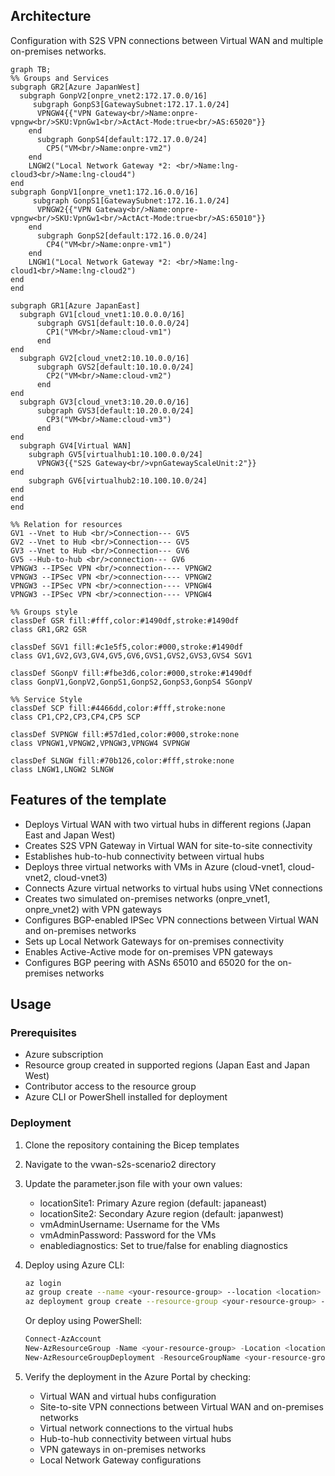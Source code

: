 ## Architecture
Configuration with S2S VPN connections between Virtual WAN and multiple on-premises networks.

```mermaid
graph TB;
%% Groups and Services
subgraph GR2[Azure JapanWest]
  subgraph GonpV2[onpre_vnet2:172.17.0.0/16]
     subgraph GonpS3[GatewaySubnet:172.17.1.0/24]
      VPNGW4{{"VPN Gateway<br/>Name:onpre-vpngw<br/>SKU:VpnGw1<br/>ActAct-Mode:true<br/>AS:65020"}}
    end
      subgraph GonpS4[default:172.17.0.0/24]
        CP5("VM<br/>Name:onpre-vm2")
    end
    LNGW2("Local Network Gateway *2: <br/>Name:lng-cloud3<br/>Name:lng-cloud4")
end
subgraph GonpV1[onpre_vnet1:172.16.0.0/16]
     subgraph GonpS1[GatewaySubnet:172.16.1.0/24]
      VPNGW2{{"VPN Gateway<br/>Name:onpre-vpngw<br/>SKU:VpnGw1<br/>ActAct-Mode:true<br/>AS:65010"}}
    end
      subgraph GonpS2[default:172.16.0.0/24]
        CP4("VM<br/>Name:onpre-vm1")
    end
    LNGW1("Local Network Gateway *2: <br/>Name:lng-cloud1<br/>Name:lng-cloud2")
end
end

subgraph GR1[Azure JapanEast]
  subgraph GV1[cloud_vnet1:10.0.0.0/16]
      subgraph GVS1[default:10.0.0.0/24]
        CP1("VM<br/>Name:cloud-vm1")
      end
end
  subgraph GV2[cloud_vnet2:10.10.0.0/16]
      subgraph GVS2[default:10.10.0.0/24]
        CP2("VM<br/>Name:cloud-vm2")
      end
end
  subgraph GV3[cloud_vnet3:10.20.0.0/16]
      subgraph GVS3[default:10.20.0.0/24]
        CP3("VM<br/>Name:cloud-vm3")
      end
end
  subgraph GV4[Virtual WAN]
    subgraph GV5[virtualhub1:10.100.0.0/24]
      VPNGW3{{"S2S Gateway<br/>vpnGatewayScaleUnit:2"}}
end
    subgraph GV6[virtualhub2:10.100.10.0/24]
end
end
end

%% Relation for resources
GV1 --Vnet to Hub <br/>Connection--- GV5
GV2 --Vnet to Hub <br/>Connection--- GV5
GV3 --Vnet to Hub <br/>Connection--- GV6
GV5 --Hub-to-hub <br/>connection--- GV6
VPNGW3 --IPSec VPN <br/>connection---- VPNGW2
VPNGW3 --IPSec VPN <br/>connection---- VPNGW2
VPNGW3 --IPSec VPN <br/>connection---- VPNGW4
VPNGW3 --IPSec VPN <br/>connection---- VPNGW4

%% Groups style
classDef GSR fill:#fff,color:#1490df,stroke:#1490df
class GR1,GR2 GSR

classDef SGV1 fill:#c1e5f5,color:#000,stroke:#1490df
class GV1,GV2,GV3,GV4,GV5,GV6,GVS1,GVS2,GVS3,GVS4 SGV1

classDef SGonpV fill:#fbe3d6,color:#000,stroke:#1490df
class GonpV1,GonpV2,GonpS1,GonpS2,GonpS3,GonpS4 SGonpV
 
%% Service Style
classDef SCP fill:#4466dd,color:#fff,stroke:none
class CP1,CP2,CP3,CP4,CP5 SCP

classDef SVPNGW fill:#57d1ed,color:#000,stroke:none
class VPNGW1,VPNGW2,VPNGW3,VPNGW4 SVPNGW

classDef SLNGW fill:#70b126,color:#fff,stroke:none
class LNGW1,LNGW2 SLNGW

```

## Features of the template

- Deploys Virtual WAN with two virtual hubs in different regions (Japan East and Japan West)
- Creates S2S VPN Gateway in Virtual WAN for site-to-site connectivity
- Establishes hub-to-hub connectivity between virtual hubs
- Deploys three virtual networks with VMs in Azure (cloud-vnet1, cloud-vnet2, cloud-vnet3)
- Connects Azure virtual networks to virtual hubs using VNet connections
- Creates two simulated on-premises networks (onpre_vnet1, onpre_vnet2) with VPN gateways
- Configures BGP-enabled IPSec VPN connections between Virtual WAN and on-premises networks
- Sets up Local Network Gateways for on-premises connectivity
- Enables Active-Active mode for on-premises VPN gateways
- Configures BGP peering with ASNs 65010 and 65020 for the on-premises networks

## Usage

### Prerequisites
- Azure subscription
- Resource group created in supported regions (Japan East and Japan West)
- Contributor access to the resource group
- Azure CLI or PowerShell installed for deployment

### Deployment

1. Clone the repository containing the Bicep templates
2. Navigate to the vwan-s2s-scenario2 directory
3. Update the parameter.json file with your own values:
   - locationSite1: Primary Azure region (default: japaneast)
   - locationSite2: Secondary Azure region (default: japanwest)
   - vmAdminUsername: Username for the VMs
   - vmAdminPassword: Password for the VMs
   - enablediagnostics: Set to true/false for enabling diagnostics

4. Deploy using Azure CLI:
   ```bash
   az login
   az group create --name <your-resource-group> --location <location>
   az deployment group create --resource-group <your-resource-group> --template-file main.bicep --parameters parameter.json
   ```

   Or deploy using PowerShell:
   ```powershell
   Connect-AzAccount
   New-AzResourceGroup -Name <your-resource-group> -Location <location>
   New-AzResourceGroupDeployment -ResourceGroupName <your-resource-group> -TemplateFile main.bicep -TemplateParameterFile parameter.json
   ```

5. Verify the deployment in the Azure Portal by checking:
   - Virtual WAN and virtual hubs configuration
   - Site-to-site VPN connections between Virtual WAN and on-premises networks
   - Virtual network connections to the virtual hubs
   - Hub-to-hub connectivity between virtual hubs
   - VPN gateways in on-premises networks
   - Local Network Gateway configurations
